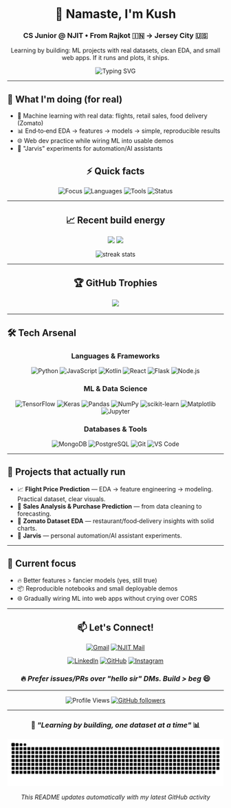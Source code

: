 <div align="center">

# 👋 Namaste, I'm Kush

### CS Junior @ NJIT • From Rajkot 🇮🇳 → Jersey City 🇺🇸  
Learning by building: ML projects with real datasets, clean EDA, and small web apps. If it runs and plots, it ships.

<img src="https://readme-typing-svg.herokuapp.com?font=Fira+Code&pause=1000&color=36BCF7FF&width=435&lines=Machine+Learning+Engineer;Data+Science+Enthusiast;Full+Stack+Developer;AI+%26+Automation+Explorer" alt="Typing SVG" />

---

</div>

## 🚀 What I'm doing (for real)
- 🤖 Machine learning with real data: flights, retail sales, food delivery (Zomato)  
- 📊 End‑to‑end EDA → features → models → simple, reproducible results  
- 🌐 Web dev practice while wiring ML into usable demos  
- 🧠 "Jarvis" experiments for automation/AI assistants

<div align="center">

## ⚡ Quick facts
![Focus](https://img.shields.io/badge/Focus-ML%20%26%20EDA-blue?style=for-the-badge&logoColor=white) 
![Languages](https://img.shields.io/badge/Languages-Python%20%7C%20JS%20%7C%20Kotlin-green?style=for-the-badge&logoColor=white)
![Tools](https://img.shields.io/badge/Tools-Pandas%20%7C%20sklearn%20%7C%20React%20%7C%20Jupyter-orange?style=for-the-badge&logoColor=white)
![Status](https://img.shields.io/badge/Open_to-Collab-8A2BE2?style=for-the-badge&logoColor=white)

---

## 📈 Recent build energy

<p>
  <img height="180em" src="https://github-readme-stats-eight-theta.vercel.app/api?username=KushDev19&show_icons=true&theme=tokyonight&include_all_commits=true&count_private=true&hide_border=true"/>
  <img height="180em" src="https://github-readme-stats-eight-theta.vercel.app/api/top-langs/?username=KushDev19&layout=compact&langs_count=8&theme=tokyonight&hide_border=true"/>
</p>

<img width="390" src="https://streak-stats.demolab.com?user=KushDev19&count_private=true&theme=tokyonight&border_radius=10&hide_border=true" alt="streak stats"/>

---

## 🏆 GitHub Trophies
<img src="https://github-profile-trophy.vercel.app/?username=KushDev19&theme=tokyonight&no-frame=true&no-bg=true&margin-w=4&row=1" />

---

</div>

## 🛠️ Tech Arsenal

<div align="center">

### Languages & Frameworks
![Python](https://img.shields.io/badge/Python-3776AB?style=for-the-badge&logo=python&logoColor=white)
![JavaScript](https://img.shields.io/badge/JavaScript-F7DF1E?style=for-the-badge&logo=javascript&logoColor=black)
![Kotlin](https://img.shields.io/badge/Kotlin-0095D5?style=for-the-badge&logo=kotlin&logoColor=white)
![React](https://img.shields.io/badge/React-20232A?style=for-the-badge&logo=react&logoColor=61DAFB)
![Flask](https://img.shields.io/badge/Flask-000000?style=for-the-badge&logo=flask&logoColor=white)
![Node.js](https://img.shields.io/badge/Node.js-43853D?style=for-the-badge&logo=node.js&logoColor=white)

### ML & Data Science
![TensorFlow](https://img.shields.io/badge/TensorFlow-FF6F00?style=for-the-badge&logo=tensorflow&logoColor=white)
![Keras](https://img.shields.io/badge/Keras-D00000?style=for-the-badge&logo=keras&logoColor=white)
![Pandas](https://img.shields.io/badge/Pandas-150458?style=for-the-badge&logo=pandas&logoColor=white)
![NumPy](https://img.shields.io/badge/NumPy-013243?style=for-the-badge&logo=numpy&logoColor=white)
![scikit-learn](https://img.shields.io/badge/scikit--learn-F7931E?style=for-the-badge&logo=scikit-learn&logoColor=white)
![Matplotlib](https://img.shields.io/badge/Matplotlib-11557c?style=for-the-badge&logo=python&logoColor=white)
![Jupyter](https://img.shields.io/badge/Jupyter-F37626?style=for-the-badge&logo=jupyter&logoColor=white)

### Databases & Tools
![MongoDB](https://img.shields.io/badge/MongoDB-4EA94B?style=for-the-badge&logo=mongodb&logoColor=white)
![PostgreSQL](https://img.shields.io/badge/PostgreSQL-316192?style=for-the-badge&logo=postgresql&logoColor=white)
![Git](https://img.shields.io/badge/Git-F05032?style=for-the-badge&logo=git&logoColor=white)
![VS Code](https://img.shields.io/badge/VS%20Code-007ACC?style=for-the-badge&logo=visual-studio-code&logoColor=white)

</div>


---

## 🚀 Projects that actually run
- 📈 **Flight Price Prediction** — EDA → feature engineering → modeling. Practical dataset, clear visuals.
- 🏪 **Sales Analysis & Purchase Prediction** — from data cleaning to forecasting.
- 🍕 **Zomato Dataset EDA** — restaurant/food‑delivery insights with solid charts.
- 🤖 **Jarvis** — personal automation/AI assistant experiments.

---

## 🎯 Current focus
- 🔥 Better features > fancier models (yes, still true)  
- 📦 Reproducible notebooks and small deployable demos  
- 🌐 Gradually wiring ML into web apps without crying over CORS

---

<div align="center">

## 📫 Let's Connect!

[![Gmail](https://img.shields.io/badge/Gmail-kush.m.rank%40gmail.com-D14836?style=for-the-badge&logo=gmail&logoColor=white)](mailto:kush.m.rank@gmail.com?subject=Hey%20Kush%20-%20from%20GitHub&body=Hi%20Kush%2C%20I%20saw%20your%20profile...)
[![NJIT Mail](https://img.shields.io/badge/NJIT-kr553%40njit.edu-CC0000?style=for-the-badge&logo=gmail&logoColor=white)](mailto:kr553@njit.edu?subject=Hi%20from%20NJIT&body=Hi%20Kush%2C)

[![LinkedIn](https://img.shields.io/badge/LinkedIn-kush--rank-0077B5?style=for-the-badge&logo=linkedin&logoColor=white)](https://linkedin.com/in/kush-rank-795377331)
[![GitHub](https://img.shields.io/badge/GitHub-KushDev19-181717?style=for-the-badge&logo=github&logoColor=white)](https://github.com/KushDev19)
[![Instagram](https://img.shields.io/badge/Instagram-@kush.rank-E4405F?style=for-the-badge&logo=instagram&logoColor=white)](https://www.instagram.com/kush.rank)

### 🔥 *Prefer issues/PRs over "hello sir" DMs. Build > beg* 😄

---

![Profile Views](https://komarev.com/ghpvc/?username=KushDev19&label=Profile%20views&color=0e75b6&style=flat)
[![GitHub followers](https://img.shields.io/github/followers/KushDev19?label=Follow&style=social)](https://github.com/KushDev19/?tab=follow)

</div>

---

<div align="center">

### 🌟 *"Learning by building, one dataset at a time"* 📊

<img src="https://raw.githubusercontent.com/Platane/snk/output/github-contribution-grid-snake.svg" alt="Snake animation" />

*This README updates automatically with my latest GitHub activity*

</div>
